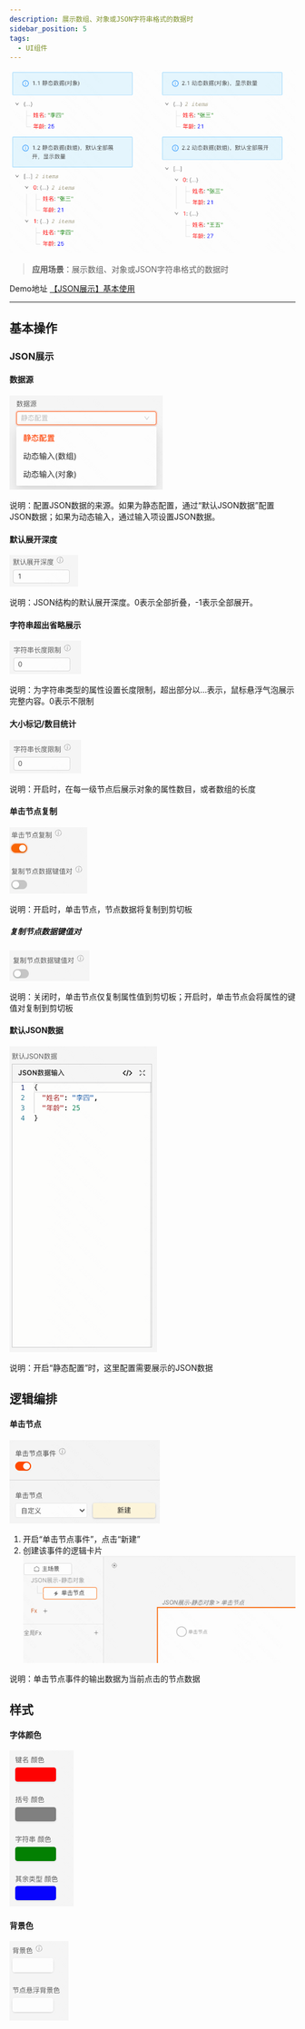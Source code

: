 ```yaml
---
description: 展示数组、对象或JSON字符串格式的数据时
sidebar_position: 5
tags:
  - UI组件
---
```


![JSON展示](img/image.png)

> **应用场景**：展示数组、对象或JSON字符串格式的数据时

Demo地址 [【JSON展示】基本使用](https://my.mybricks.world/mybricks-app-pcspa/index.html?id=470865296592965)

----

## 基本操作
### JSON展示
#### 数据源

![Alt text](img/image-1.png)

说明：配置JSON数据的来源。如果为静态配置，通过“默认JSON数据”配置JSON数据；如果为动态输入，通过输入项设置JSON数据。
#### 默认展开深度

![Alt text](img/image-2.png)

说明：JSON结构的默认展开深度。0表示全部折叠，-1表示全部展开。
#### 字符串超出省略展示

![Alt text](img/image-11.png)

说明：为字符串类型的属性设置长度限制，超出部分以...表示，鼠标悬浮气泡展示完整内容。0表示不限制
#### 大小标记/数目统计

![Alt text](img/image-3.png)

说明：开启时，在每一级节点后展示对象的属性数目，或者数组的长度
#### 单击节点复制

![Alt text](img/image-4.png)

说明：开启时，单击节点，节点数据将复制到剪切板
##### 复制节点数据键值对

![Alt text](img/image-5.png)

说明：关闭时，单击节点仅复制属性值到剪切板；开启时，单击节点会将属性的键值对复制到剪切板
#### 默认JSON数据

![Alt text](img/image-6.png)

说明：开启“静态配置”时，这里配置需要展示的JSON数据
## 逻辑编排
#### 单击节点

![Alt text](img/image-7.png)

1.  开启“单击节点事件”，点击“新建”
2.  创建该事件的逻辑卡片![Alt text](img/image-8.png)

说明：单击节点事件的输出数据为当前点击的节点数据
## 样式
#### 字体颜色

![Alt text](img/image-9.png)
#### 背景色

![Alt text](img/image-10.png)
